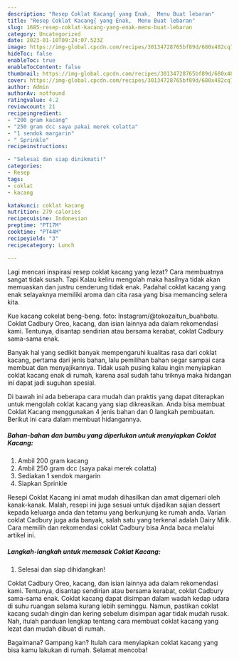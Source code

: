 ```yaml
---
description: "Resep Coklat Kacang{ yang Enak,  Menu Buat lebaran"
title: "Resep Coklat Kacang{ yang Enak,  Menu Buat lebaran"
slug: 1685-resep-coklat-kacang-yang-enak-menu-buat-lebaran
category: Uncategorized
date: 2023-01-10T09:24:07.523Z
image: https://img-global.cpcdn.com/recipes/30134728765bf89d/680x482cq70/coklat-kacang-foto-resep-utama.jpg
hideToc: false
enableToc: true
enableTocContent: false
thumbnail: https://img-global.cpcdn.com/recipes/30134728765bf89d/680x482cq70/coklat-kacang-foto-resep-utama.jpg
cover: https://img-global.cpcdn.com/recipes/30134728765bf89d/680x482cq70/coklat-kacang-foto-resep-utama.jpg
author: Admin
authorAv: notfound
ratingvalue: 4.2
reviewcount: 21
recipeingredient:
- "200 gram kacang"
- "250 gram dcc saya pakai merek colatta"
- "1 sendok margarin"
- " Sprinkle"
recipeinstructions:

- "Selesai dan siap dinikmati!"
categories:
- Resep
tags:
- coklat
- kacang

katakunci: coklat kacang 
nutrition: 279 calories
recipecuisine: Indonesian
preptime: "PT17M"
cooktime: "PT44M"
recipeyield: "3"
recipecategory: Lunch

---
```



Lagi mencari inspirasi resep coklat kacang yang lezat? Cara membuatnya sangat tidak susah. Tapi Kalau keliru mengolah maka hasilnya tidak akan memuaskan dan justru cenderung tidak enak. Padahal coklat kacang yang enak selayaknya memiliki aroma dan cita rasa yang bisa memancing selera kita.


Kue kacang cokelat beng-beng. foto: Instagram/@tokozaitun_buahbatu. Coklat Cadbury Oreo, kacang, dan isian lainnya ada dalam rekomendasi kami. Tentunya, disantap sendirian atau bersama kerabat, coklat Cadbury sama-sama enak.

Banyak hal yang sedikit banyak mempengaruhi kualitas rasa dari coklat kacang, pertama dari jenis bahan, lalu pemilihan bahan segar sampai cara membuat dan menyajikannya. Tidak usah pusing kalau ingin menyiapkan coklat kacang enak di rumah, karena asal sudah tahu triknya maka hidangan ini dapat jadi suguhan spesial.


Di bawah ini ada beberapa cara mudah dan praktis yang dapat diterapkan untuk mengolah coklat kacang yang siap dikreasikan. Anda bisa membuat Coklat Kacang menggunakan 4 jenis bahan dan 0 langkah pembuatan. Berikut ini cara dalam membuat hidangannya.

<!--inarticleads1-->

##### Bahan-bahan dan bumbu yang diperlukan untuk menyiapkan Coklat Kacang:

1. Ambil 200 gram kacang
1. Ambil 250 gram dcc (saya pakai merek colatta)
1. Sediakan 1 sendok margarin
1. Siapkan  Sprinkle


Resepi Coklat Kacang ini amat mudah dihasilkan dan amat digemari oleh kanak-kanak. Malah, resepi ini juga sesuai untuk dijadikan sajian dessert kepada keluarga anda dan tetamu yang berkunjung ke rumah anda. Varian coklat Cadbury juga ada banyak, salah satu yang terkenal adalah Dairy Milk. Cara memilih dan rekomendasi coklat Cadbury bisa Anda baca melalui artikel ini. 

<!--inarticleads2-->

##### Langkah-langkah untuk memasak Coklat Kacang:


1. Selesai dan siap dihidangkan!

Coklat Cadbury Oreo, kacang, dan isian lainnya ada dalam rekomendasi kami. Tentunya, disantap sendirian atau bersama kerabat, coklat Cadbury sama-sama enak. Coklat kacang dapat disimpan dalam wadah kedap udara di suhu ruangan selama kurang lebih seminggu. Namun, pastikan coklat kacang sudah dingin dan kering sebelum disimpan agar tidak mudah rusak. Nah, itulah panduan lengkap tentang cara membuat coklat kacang yang lezat dan mudah dibuat di rumah. 

Bagaimana? Gampang kan? Itulah cara menyiapkan coklat kacang yang bisa kamu lakukan di rumah. Selamat mencoba!
